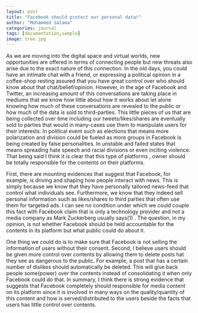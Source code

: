 ```yaml
---
layout: post
title: "Facebook should protect our personal data!"
author: "Mohammed Salama"
categories: journal
tags: [documentation,sample]
image: tree.jpg
---
```

As we are moving into the digital space and virtual worlds, new opportunities are offered in terms of connecting people but new threats also arise due to the exact nature of this connection. In the old days, you could have an intimate chat with a friend, or expressing a political opinion in a coffee-shop resting assured that you have great control over who should know about that chat/belief/opinion. However, in the age of Facebook and Twitter, an increasing amount of this conversations are taking place in mediums that we know how little about how it works about let alone knowing how much of these conversations are revealed to the public or how much of the data is sold to third-parties.  This little pieces of us that are being collected over time including our tweets/likes/shares are eventually sold to parties that would in many-cases use them to manipulate users for their interests. In political event such as elections that means more polarization and division could be fueled as more groups in Facebook is being created by false personalities. In unstable and failed states that means spreading hate speech and racial divisions or even inciting violence. That being said I think  it is clear that this type of platforms , owner should be totally responsible for the contents on their platforms.

 

First, there are mounting evidences that suggest that Facebook, for example, is driving and shaping how people interact with news. This is simply because we know that they have personally tailored news-feed that control what individuals see. Furthermore, we know that they indeed sell personal information such as likes/shares to third parties that often use them for targeted ads. I can see no condition under which we could couple this fact with Facebook claim that is only a technology provider and not a media company as Mark Zuckerberg usually says(1) . The question, in my opinion, is not whether Facebook should be held accountable for the contents in its platform but what public  could do about it. 

 

One thing we could do is to make sure that Facebook is not selling the information of users without their consent. Second, I believe users should be given more control over contents by allowing them to delete posts hat they see as dangerous to the public. For example, a post that has a certain number of dislikes should automatically be deleted. This will give back people some(power) over the contents instead of consolidating it when only Facebook could do that. In summary, I think there is strong evidence that suggests that Facebook completely should responsible for media content on its platform since it is involved in many ways on the quality/quantity of this content and how is served/distributed to the users beside the facts that users has little control over contents.

 

